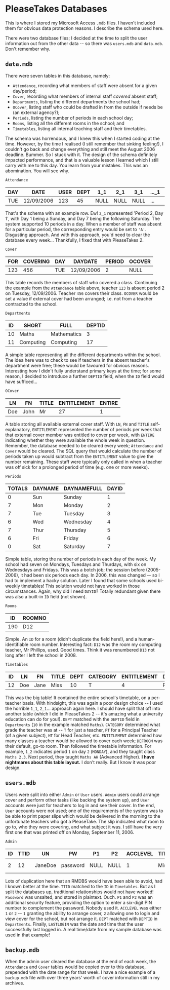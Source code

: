 # PleaseTakes Databases
This is where I stored my Microsoft Access `.mdb` files. I haven't included them for obvious data protection reasons. I describe the schema used here.

There were two database files; I decided at the time to split the user information out from the other data -- so there was `users.mdb` and `data.mdb`. Don't remember why.

## `data.mdb`
There were seven tables in this database, namely:

* `Attendance`, recording what members of staff were absent for a given day/period;
* `Cover`, recording what members of internal staff *covered* absent staff;
* `Departments`, listing the different departments the school had;
* `OCover`, listing staff who could be drafted in from the outside if needs be (an external agency?);
* `Periods`, listing the number of periods in each school day;
* `Rooms`, listing all the different rooms in the school; and
* `Timetables`, listing all internal teaching staff and their timetables.

The schema was horrendous, and I knew this when I started coding at the time. However, by the time I realised (I still remember that sinking feeling!), I couldn't go back and change everything and still meet the August 2006 deadline. Bummer. So I stuck with it. The design of the schema definitely impacted performance, and that is a valuable lesson I learned which I still carry with me to this day. You learn from your mistakes. This was an abomination. You will see why.

`Attendance`

| DAY | DATE       | USER | DEPT | 1_1  | 2_1  | 3_1  | ..._1 | 10_1 | 1_2 | 2_2 | ...  | 10_7 |
|-----|------------|------|------|------|------|------|-------|------|-----|-----|------|------|
| TUE | 12/09/2006 | 123  | 45   | NULL | NULL | NULL | ...   | NULL | A   | A   | ...  | NULL |

That's the schema with an example row. Ew! `2_1` represented 'Period 2, Day 1', with Day 1 being a Sunday, and Day 7 being the following Saturday. The system supported 10 periods in a day. When a member of staff was absent for a particular period, the corresponding entry would be set to `'A'`. Disgusting approach. And with this approach, you'd need to clear the database every week... Thankfully, I fixed that with PleaseTakes 2.

`Cover`

| FOR | COVERING | DAY | DAYDATE    | PERIOD | OCOVER |
|-----|----------|-----|------------|--------|--------|
| 123 | 456      | TUE | 12/09/2006 | 2      | NULL   |

This table records the members of staff who covered a class. Continuing the example from the `Attendance` table above, teacher `123` is absent period 2 on Tuesday, 12/09/2006. Teacher `456` covers their class. `OCOVER` would be set a value if external cover had been arranged; i.e. not from a teacher contracted to the school.

`Departments`

| ID | SHORT     | FULL        | DEPTID |
|----|-----------|-------------|--------|
| 10 | Maths     | Mathematics | 3      |
| 11 | Computing | Computing   | 17     |

A simple table representing all the different departments within the school. The idea here was to check to see if teachers in the absent teacher's department were free; these would be favoured for obvious reasons. Interesting how I didn't fully understand primary keys at the time; for some reason, I decided to introduce a further `DEPTID` field, when the `ID` field would have sufficed...

`OCover`

| LN  | FN   | TITLE | ENTITLEMENT | ENTIRE |
|-----|------|-------|-------------|--------|
| Doe | John | Mr    | 27          | 1      |

A table storing all available external cover staff. With `LN`, `FN` and `TITLE` self-explanatory, `ENTITLEMENT` represented the number of periods per week that that external cover member was entitled to cover per week, with `ENTIRE` indicating whether they were available the whole week in question. Remember, the database needed to be cleared every week; `Attendance` and `Cover` would be cleared. The SQL query that would calculate the number of periods taken up would subtract from the `ENTITLEMENT` value to give the number remaining. These staff were typically only called in when a teacher was off sick for a prolonged period of time (e.g. one or more weeks).

`Periods`

| TOTALS | DAYNAME | DAYNAMEFULL | DAYID |
|--------|---------|-------------|-------|
| 0      | Sun     | Sunday      | 1     |
| 7      | Mon     | Monday      | 2     |
| 7      | Tue     | Tuesday     | 3     |
| 6      | Wed     | Wednesday   | 4     |
| 7      | Thur    | Thursday    | 5     |
| 6      | Fri     | Friday      | 6     |
| 0      | Sat     | Saturday    | 7     |

Simple table, storing the number of periods in each day of the week. My school had seven on Mondays, Tuesdays and Thurdays, with six on Wednesdays and Fridays. This was a botch job; the session before (2005-2006), it had been six periods each day. In 2006, this was changed -- so I had to implement a hacky solution. Later I found that some schools used bi-weekly timetables! This solution would not have worked in those circumstances. Again, why did I need `DAYID`? Totally redundant given there was also a built-in `ID` field (not shown).

`Rooms`

| ID  | ROOMNO |
|-----|--------|
| 190 | D12    |

Simple. An `ID` for a room (didn't duplicate the field here!), and a human-identifiable room number. Interesting fact: `D12` was the room my computing teacher, Mr Phillips, used. Good times. Think it was renumbered `D13` not long after I left the school in 2008.

`Timetables`

| ID | LN  | FN   | TITLE | DEPT | CATEGORY | ENTITLEMENT | DEFROOM | 1_1  | 2_1  | ... | 10_1 | 1_2 | 2_2 | ... | 10_7 |
|----|-----|------|-------|------|----------|-------------|---------|------|------|-----|------|-----|-----|-----|------|
| 12 | Doe | Jane | Miss  | 10   | T        | 4           | F4      | NULL | NULL | ... | NULL | 2.3 | AH  | ... | NULL |

This was the big table! It contained the entire school's timetable, on a per-teacher basis. With hindsight, this was again a poor design choice -- I used the horrible `1_1`, `2_1`... approach again here. I should have split that off into another table (which I did in PleaseTakes 2 -- it's amazing what a university education can do for you!). `DEPT` matched with the `DEPTID` field in `Departments` (`10` in the example matched `Maths`). `CATEGORY` determined what grade the teacher was at -- `T` for just a teacher, `PT` for a Principal Teacher (of a given subject), `HT` for Head Teacher, etc. `ENTITLEMENT` determined how many classes a teacher would be allowed to cover each week; `DEFROOM` was their default, go-to room. Then followed the timetable information. For example, `1_2` indicates period `1` on day `2` (`MONDAY`), and they taught class `Maths 2.3`. Next period, they taught `Maths AH` (Advanced Higher). **I have nightmares about this table layout.** I don't really. But I know it was poor design.

## `users.mdb`
Users were split into either `Admin` or `User` users. `Admin` users could arrange cover and perform other tasks (like backing the system up), and `User` accounts were just for teachers to log in and see their cover. In the end, `User` accounts were not used; one of the requirements of the system was to be able to print paper slips which would be delivered in the morning to the unfortunate teachers who got a PleaseTake. The slip indicated what room to go to, who they were covering, and what subject it was. I still have the very first one that was printed off on Monday, September 11, 2006.

`Admin`

| ID | TTID | UN      | PW       | P1   | P2   | ACCLEVEL | TITLE | FN   | LN  | EMAIL          | DEPT | LASTLOGIN         |
|----|------|---------|----------|------|------|----------|-------|------|-----|----------------|------|-------------------|
| 2  | 12   | JaneDoe | password | NULL | NULL | 1        | Miss  | Jane | Doe | jdoe@email.com | 10   | 11/03/2008, 11:30 |

Lots of duplication here that an RMDBS would have been able to avoid, had I known better at the time. `TTID` matched to the `ID` in `Timetables`. But as I split the databases up, traditional relationships would not have worked! `Password` was unsalted, and stored in plaintext. Ouch. `P1` and `P2` was an additional security feature, providing the option to enter a six-digit PIN number to complement the password. Nobody used it. `ACCLEVEL` was either `1` or `2` -- `1` granting the ability to arrange cover, `2` allowing one to login and view cover for the school, but not arrange it. `DEPT` matched with `DEPTID` in `Departments`. Finally, `LASTLOGIN` was the date and time that the user successfully last logged in. A real time/date from my sample database was used in that example!

## `backup.mdb`
When the admin user cleared the database at the end of each week, the `Attendance` and `Cover` tables would be copied over to this database, prepended with the date range for that week. I have a nice example of a `backup.mdb` file with over three years' worth of cover information still in my archives.
